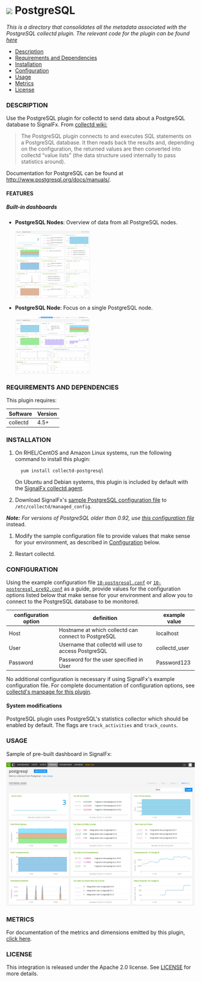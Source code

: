 # ![](https://github.com/signalfx/integrations/blob/master/collectd-postgresql/img/integrations_postgresql.png) PostgreSQL

_This is a directory that consolidates all the metadata associated with the PostgreSQL collectd plugin. The relevant code for the plugin can be found [here](https://github.com/signalfx/collectd/blob/master/src/postgresql.c)_

- [Description](#description)
- [Requirements and Dependencies](#requirements-and-dependencies)
- [Installation](#installation)
- [Configuration](#configuration)
- [Usage](#usage)
- [Metrics](#metrics)
- [License](#license)

### DESCRIPTION

Use the PostgreSQL plugin for collectd to send data about a PostgreSQL database to SignalFx.
From [collectd wiki:](https://collectd.org/wiki/index.php/Plugin:PostgreSQL)

>The PostgreSQL plugin connects to and executes SQL statements on a PostgreSQL database. It then reads back the results and, depending on the configuration, the returned values are then converted into collectd “value lists” (the data structure used internally to pass statistics around).

Documentation for PostgreSQL can be found at http://www.postgresql.org/docs/manuals/.

#### FEATURES

##### Built-in dashboards

- **PostgreSQL Nodes**: Overview of data from all PostgreSQL nodes.

  [<img src='./img/dashboard_postgresql_nodes.png' width=200px>](./img/dashboard_postgresql_nodes.png)

- **PostgreSQL Node**: Focus on a single PostgreSQL node.

  [<img src='./img/dashboard_postgresql_node.png' width=200px>](./img/dashboard_postgresql_node.png)  

### REQUIREMENTS AND DEPENDENCIES

This plugin requires:

| Software          | Version        |
|-------------------|----------------|
| collectd |  4.5+  |

### INSTALLATION

1. On RHEL/CentOS and Amazon Linux systems, run the following command to install this plugin:

         yum install collectd-postgresql
         
   On Ubuntu and Debian systems, this plugin is included by default with the [SignalFx collectd agent](https://github.com/signalfx/integrations/tree/master/collectd)[](sfx_link:sfxcollectd). 

1. Download SignalFx's [sample PostgreSQL configuration file](https://github.com/signalfx/integrations/blob/master/collectd-postgresql/10-postgresql.conf) to `/etc/collectd/managed_config`.

 **_Note:_** _For versions of PostgreSQL older than 0.92, use_ [_this configuration file_](https://github.com/signalfx/integrations/blob/master/collectd-postgresql/10-postgresql_pre92.conf) instead.

1. Modify the sample configuration file to provide values that make sense for your environment, as described in [Configuration](#configuration) below.

1. Restart collectd.

### CONFIGURATION

Using the example configuration file [`10-postgresql.conf`](https://github.com/signalfx/integrations/blob/master/collectd-postgresql/10-postgresql.conf) or [`10-postgresql_pre92.conf`](https://github.com/signalfx/integrations/blob/master/collectd-postgresql/10-postgresql_pre92.conf) as a guide, provide values for the configuration options listed below that make sense for your environment and allow you to connect to the PostgreSQL database to be monitored.

| configuration option | definition | example value |
| ---------------------|------------|---------------|
| Host | Hostname at which collectd can connect to PostgreSQL | localhost |
| User  | Username that collectd will use to access PostgreSQL | collectd_user |
| Password  | Password for the user specified in User | Password123 |

No additional configuration is necessary if using SignalFx's example configuration file. For complete documentation of configuration options, see [collectd's manpage for this plugin](https://collectd.org/documentation/manpages/collectd.conf.5.shtml#plugin_postgresql).

#### System modifications

PostgreSQL plugin uses PostgreSQL's statistics collector which should be enabled by default. The flags are `track_activities` and `track_counts`.

### USAGE

Sample of pre-built dashboard in SignalFx:

![](././img/dashboard_postgresql.png)

### METRICS

For documentation of the metrics and dimensions emitted by this plugin, [click here](././docs).

### LICENSE

This integration is released under the Apache 2.0 license. See [LICENSE](./LICENSE) for more details.
